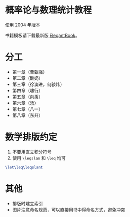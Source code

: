 # 概率论与数理统计教程
使用 2004 年版本

书籍模板请下载最新版 [ElegantBook](https://github.com/ElegantLaTeX/ElegantBook)。

# 分工

+ 第一章（曹甄强）
+ 第二章（酸奶）
+ 第三章（徐澳进，何骏炜）
+ 第四章（啸行）
+ 第五章（向禹）
+ 第六章（汤）
+ 第七章（八一）
+ 第八章（东升）

# 数学排版约定

1. 不要用直立积分符号
2. 使用 `\leqslan` 和 `\leq` 均可


```tex
\let\leq\leqslant
```

# 其他

+ 排版时建立索引
+ 图片注意命名规范，可以直接用书中得命名方式，避免冲突

